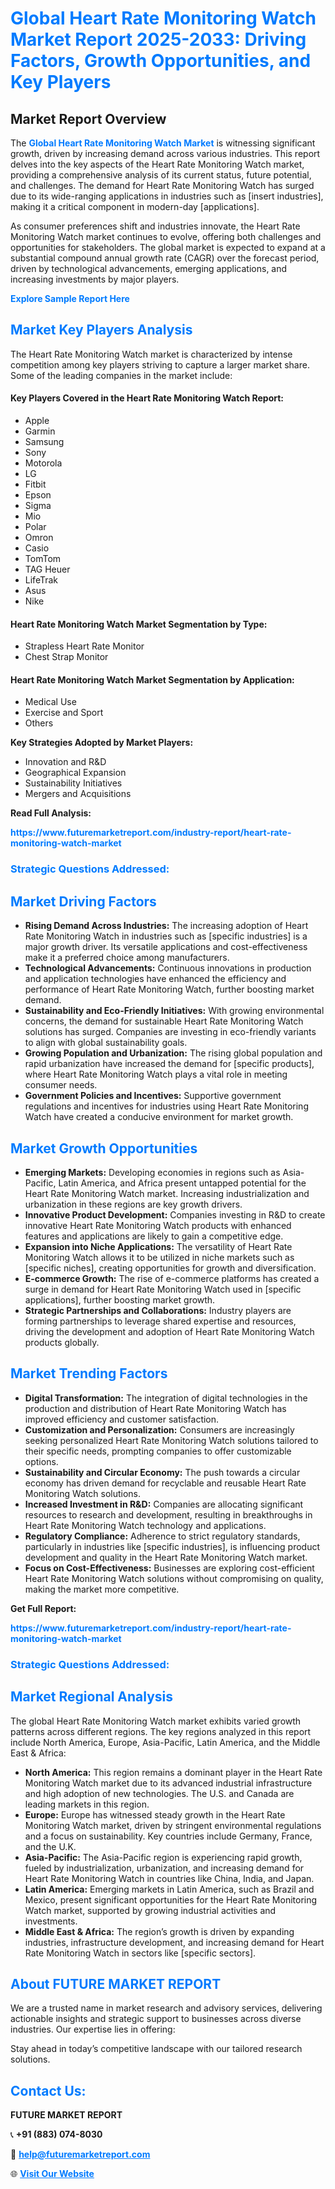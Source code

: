 <h1 style="color: #007BFF;">Global Heart Rate Monitoring Watch Market Report 2025-2033: Driving Factors, Growth Opportunities, and Key Players</h1>

<section id="overview">
<h2>Market Report Overview</h2>
<p>The <a href="https://www.futuremarketreport.com/industry-report/heart-rate-monitoring-watch-market" style="color: #007BFF; text-decoration: none;"><strong>Global Heart Rate Monitoring Watch Market</strong></a> is witnessing significant growth, driven by increasing demand across various industries. This report delves into the key aspects of the Heart Rate Monitoring Watch market, providing a comprehensive analysis of its current status, future potential, and challenges. The demand for Heart Rate Monitoring Watch has surged due to its wide-ranging applications in industries such as [insert industries], making it a critical component in modern-day [applications].</p>
<p>As consumer preferences shift and industries innovate, the Heart Rate Monitoring Watch market continues to evolve, offering both challenges and opportunities for stakeholders. The global market is expected to expand at a substantial compound annual growth rate (CAGR) over the forecast period, driven by technological advancements, emerging applications, and increasing investments by major players.</p>
</section>

<section id="overview">
<p><a href="https://www.futuremarketreport.com/request-sample/reportId=58042" style="color: #007BFF; text-decoration: none;"><strong>Explore Sample Report Here</strong></a></p>
</section>

<section id="key-players">
<h2 style="color: #007BFF;">Market Key Players Analysis</h2>
<p>The Heart Rate Monitoring Watch market is characterized by intense competition among key players striving to capture a larger market share. Some of the leading companies in the market include:</p>
<h4>Key Players Covered in the Heart Rate Monitoring Watch Report:</h4>
<ul><li>Apple</li><li>Garmin</li><li>Samsung</li><li>Sony</li><li>Motorola</li><li>LG</li><li>Fitbit</li><li>Epson</li><li>Sigma</li><li>Mio</li><li>Polar</li><li>Omron</li><li>Casio</li><li>TomTom</li><li>TAG Heuer</li><li>LifeTrak</li><li>Asus</li><li>Nike</li></ul>
<h4>Heart Rate Monitoring Watch Market Segmentation by Type:</h4>
<ul><li>Strapless Heart Rate Monitor</li><li>Chest Strap Monitor</li></ul>

<h4>Heart Rate Monitoring Watch Market Segmentation by Application:</h4>
<ul><li>Medical Use</li><li>Exercise and Sport</li><li>Others</li></ul>
<p><strong>Key Strategies Adopted by Market Players:</strong></p>
<ul>
<li>Innovation and R&D</li>
<li>Geographical Expansion</li>
<li>Sustainability Initiatives</li>
<li>Mergers and Acquisitions</li>
</ul>
</section>

<section>
<p><strong>Read Full Analysis: </strong></p><a href="https://www.futuremarketreport.com/industry-report/heart-rate-monitoring-watch-market" style="color: #007BFF; text-decoration: none;"><strong>https://www.futuremarketreport.com/industry-report/heart-rate-monitoring-watch-market</strong></a>
<h3 style="color: #007BFF;">Strategic Questions Addressed:</h3>
</section>

<section id="driving-factors">
<h2 style="color: #007BFF;">Market Driving Factors</h2>
<ul>
<li><strong>Rising Demand Across Industries:</strong> The increasing adoption of Heart Rate Monitoring Watch in industries such as [specific industries] is a major growth driver. Its versatile applications and cost-effectiveness make it a preferred choice among manufacturers.</li>
<li><strong>Technological Advancements:</strong> Continuous innovations in production and application technologies have enhanced the efficiency and performance of Heart Rate Monitoring Watch, further boosting market demand.</li>
<li><strong>Sustainability and Eco-Friendly Initiatives:</strong> With growing environmental concerns, the demand for sustainable Heart Rate Monitoring Watch solutions has surged. Companies are investing in eco-friendly variants to align with global sustainability goals.</li>
<li><strong>Growing Population and Urbanization:</strong> The rising global population and rapid urbanization have increased the demand for [specific products], where Heart Rate Monitoring Watch plays a vital role in meeting consumer needs.</li>
<li><strong>Government Policies and Incentives:</strong> Supportive government regulations and incentives for industries using Heart Rate Monitoring Watch have created a conducive environment for market growth.</li>
</ul>
</section>

<section id="growth-opportunities">
<h2 style="color: #007BFF;">Market Growth Opportunities</h2>
<ul>
<li><strong>Emerging Markets:</strong> Developing economies in regions such as Asia-Pacific, Latin America, and Africa present untapped potential for the Heart Rate Monitoring Watch market. Increasing industrialization and urbanization in these regions are key growth drivers.</li>
<li><strong>Innovative Product Development:</strong> Companies investing in R&D to create innovative Heart Rate Monitoring Watch products with enhanced features and applications are likely to gain a competitive edge.</li>
<li><strong>Expansion into Niche Applications:</strong> The versatility of Heart Rate Monitoring Watch allows it to be utilized in niche markets such as [specific niches], creating opportunities for growth and diversification.</li>
<li><strong>E-commerce Growth:</strong> The rise of e-commerce platforms has created a surge in demand for Heart Rate Monitoring Watch used in [specific applications], further boosting market growth.</li>
<li><strong>Strategic Partnerships and Collaborations:</strong> Industry players are forming partnerships to leverage shared expertise and resources, driving the development and adoption of Heart Rate Monitoring Watch products globally.</li>
</ul>
</section>

<section id="trending-factors">
<h2 style="color: #007BFF;">Market Trending Factors</h2>
<ul>
<li><strong>Digital Transformation:</strong> The integration of digital technologies in the production and distribution of Heart Rate Monitoring Watch has improved efficiency and customer satisfaction.</li>
<li><strong>Customization and Personalization:</strong> Consumers are increasingly seeking personalized Heart Rate Monitoring Watch solutions tailored to their specific needs, prompting companies to offer customizable options.</li>
<li><strong>Sustainability and Circular Economy:</strong> The push towards a circular economy has driven demand for recyclable and reusable Heart Rate Monitoring Watch solutions.</li>
<li><strong>Increased Investment in R&D:</strong> Companies are allocating significant resources to research and development, resulting in breakthroughs in Heart Rate Monitoring Watch technology and applications.</li>
<li><strong>Regulatory Compliance:</strong> Adherence to strict regulatory standards, particularly in industries like [specific industries], is influencing product development and quality in the Heart Rate Monitoring Watch market.</li>
<li><strong>Focus on Cost-Effectiveness:</strong> Businesses are exploring cost-efficient Heart Rate Monitoring Watch solutions without compromising on quality, making the market more competitive.</li>
</ul>
</section>

<section>
<p><strong>Get Full Report: </strong></p><a href="https://www.futuremarketreport.com/industry-report/heart-rate-monitoring-watch-market" style="color: #007BFF; text-decoration: none;"><strong>https://www.futuremarketreport.com/industry-report/heart-rate-monitoring-watch-market</strong></a>
<h3 style="color: #007BFF;">Strategic Questions Addressed:</h3>
</section>


<section id="regional-analysis">
<h2 style="color: #007BFF;">Market Regional Analysis</h2>
<p>The global Heart Rate Monitoring Watch market exhibits varied growth patterns across different regions. The key regions analyzed in this report include North America, Europe, Asia-Pacific, Latin America, and the Middle East & Africa:</p>
<ul>
<li><strong>North America:</strong> This region remains a dominant player in the Heart Rate Monitoring Watch market due to its advanced industrial infrastructure and high adoption of new technologies. The U.S. and Canada are leading markets in this region.</li>
<li><strong>Europe:</strong> Europe has witnessed steady growth in the Heart Rate Monitoring Watch market, driven by stringent environmental regulations and a focus on sustainability. Key countries include Germany, France, and the U.K.</li>
<li><strong>Asia-Pacific:</strong> The Asia-Pacific region is experiencing rapid growth, fueled by industrialization, urbanization, and increasing demand for Heart Rate Monitoring Watch in countries like China, India, and Japan.</li>
<li><strong>Latin America:</strong> Emerging markets in Latin America, such as Brazil and Mexico, present significant opportunities for the Heart Rate Monitoring Watch market, supported by growing industrial activities and investments.</li>
<li><strong>Middle East & Africa:</strong> The region’s growth is driven by expanding industries, infrastructure development, and increasing demand for Heart Rate Monitoring Watch in sectors like [specific sectors].</li>
</ul>
</section>

<footer>
<h2 style="color: #007BFF;">About FUTURE MARKET REPORT</h2>
<p>We are a trusted name in market research and advisory services, delivering actionable insights and strategic support to businesses across diverse industries. Our expertise lies in offering:</p>

<p>Stay ahead in today’s competitive landscape with our tailored research solutions.</p>

<h2 style="color: #007BFF;">Contact Us:</h2>
<p><strong>FUTURE MARKET REPORT</strong></p>
<p>📞 <strong>+91 (883) 074-8030</strong></p>
<p>📧 <strong><a href="mailto:help@futuremarketreport.com" style="color: #007BFF;">help@futuremarketreport.com</a></strong></p>
<p>🌐 <strong><a href="https://www.futuremarketreport.com/" style="color: #007BFF;">Visit Our Website</a></strong></p>
</footer>